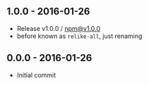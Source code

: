 

## 1.0.0 - 2016-01-26
- Release v1.0.0 / npm@v1.0.0
- before known as `relike-all`, just renaming

## 0.0.0 - 2016-01-26
- Initial commit